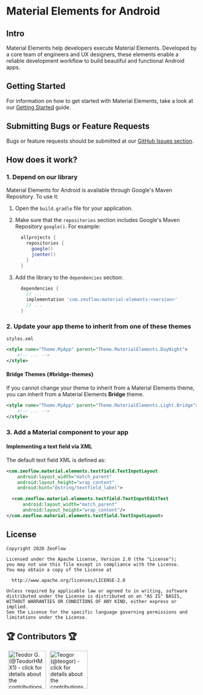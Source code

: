 # Material Elements for Android

##  Intro
Material Elements help developers execute
Material Elements. Developed by a core team of
engineers and UX designers, these elements enable a reliable
development workflow to build beautiful and functional Android apps.

## Getting Started
For information on how to get started with Material Elements,
take a look at our [Getting Started](docs/getting-started.md) guide.

## Submitting Bugs or Feature Requests
Bugs or feature requests should be submitted at our [GitHub Issues section](https://github.com/zeoflow/material-elements/issues).

## How does it work?
### 1. Depend on our library

Material Elements for Android is available through Google's Maven Repository.
To use it:

1.  Open the `build.gradle` file for your application.
2.  Make sure that the `repositories` section includes Google's Maven Repository
    `google()`. For example:

    ```groovy
      allprojects {
        repositories {
          google()
          jcenter()
        }
      }
    ```

3.  Add the library to the `dependencies` section:

    ```groovy
      dependencies {
        // ...
        implementation 'com.zeoflow:material-elements:<version>'
        // ...
      }
    ```

### 2. Update your app theme to inherit from one of these themes
`styles.xml`

```xml
<style name="Theme.MyApp" parent="Theme.MaterialElements.DayNight">
    <!-- ... -->
</style>
```

#### **Bridge Themes** {#bridge-themes}
If you cannot change your theme to inherit from a Material Elements theme, you
can inherit from a Material Elements **Bridge** theme.

```xml
<style name="Theme.MyApp" parent="Theme.MaterialElements.Light.Bridge">
    <!-- ... -->
</style>
```

### 3. Add a Material component to your app
#### **Implementing a text field via XML**

The default text field XML is defined as:

```xml
<com.zeoflow.material.elements.textfield.TextInputLayout
    android:layout_width="match_parent"
    android:layout_height="wrap_content"
    android:hint="@string/textfield_label">

  <com.zeoflow.material.elements.textfield.TextInputEditText
      android:layout_width="match_parent"
      android:layout_height="wrap_content"/>
</com.zeoflow.material.elements.textfield.TextInputLayout>
```

## License
    Copyright 2020 ZeoFlow
    
    Licensed under the Apache License, Version 2.0 (the "License");
    you may not use this file except in compliance with the License.
    You may obtain a copy of the License at
    
      http://www.apache.org/licenses/LICENSE-2.0
    
    Unless required by applicable law or agreed to in writing, software
    distributed under the License is distributed on an "AS IS" BASIS,
    WITHOUT WARRANTIES OR CONDITIONS OF ANY KIND, either express or implied.
    See the License for the specific language governing permissions and
    limitations under the License.

## 🏆 Contributors 🏆

<!-- ZEOBOT-LIST:START - Do not remove or modify this section -->
<!-- prettier-ignore-start -->
<!-- markdownlint-disable -->
<p float="left">
<a href="docs/contributors.md#pushpin-teodor-g-teodorhmx1"><img width="100" src="https://avatars0.githubusercontent.com/u/22307006?v=4" hspace=5 title='Teodor G. (@TeodorHMX1) - click for details about the contributions'></a><a href="docs/contributors.md#pushpin-teogor-teogor"><img width="100" src="https://avatars2.githubusercontent.com/u/70129978?v=4" hspace=5 title='Teogor (@teogor) - click for details about the contributions'></a>
</p>

<!-- markdownlint-enable -->
<!-- prettier-ignore-end -->
<!-- ZEOBOT-LIST:END -->
<!-- ZEOBOT-LIST:START - Do not remove or modify this section -->
<!-- prettier-ignore-start -->
<!-- markdownlint-disable -->
<!-- markdownlint-enable -->
<!-- prettier-ignore-end -->
<!-- ZEOBOT-LIST:END -->